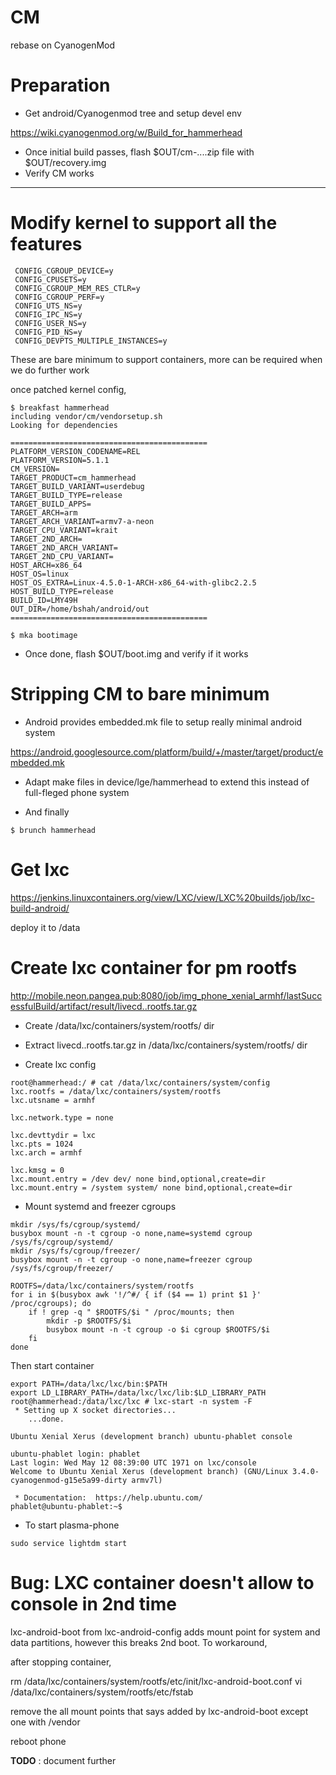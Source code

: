 # CM

rebase on CyanogenMod

# Preparation

- Get android/Cyanogenmod tree and setup devel env

https://wiki.cyanogenmod.org/w/Build_for_hammerhead

- Once initial build passes, flash $OUT/cm-....zip file with $OUT/recovery.img
- Verify CM works

------

# Modify kernel to support all the features

```
 CONFIG_CGROUP_DEVICE=y
 CONFIG_CPUSETS=y
 CONFIG_CGROUP_MEM_RES_CTLR=y
 CONFIG_CGROUP_PERF=y
 CONFIG_UTS_NS=y
 CONFIG_IPC_NS=y
 CONFIG_USER_NS=y
 CONFIG_PID_NS=y
 CONFIG_DEVPTS_MULTIPLE_INSTANCES=y
```

These are bare minimum to support containers, more can be required when we do further work

once patched kernel config,

```
$ breakfast hammerhead
including vendor/cm/vendorsetup.sh
Looking for dependencies

============================================
PLATFORM_VERSION_CODENAME=REL
PLATFORM_VERSION=5.1.1
CM_VERSION=
TARGET_PRODUCT=cm_hammerhead
TARGET_BUILD_VARIANT=userdebug
TARGET_BUILD_TYPE=release
TARGET_BUILD_APPS=
TARGET_ARCH=arm
TARGET_ARCH_VARIANT=armv7-a-neon
TARGET_CPU_VARIANT=krait
TARGET_2ND_ARCH=
TARGET_2ND_ARCH_VARIANT=
TARGET_2ND_CPU_VARIANT=
HOST_ARCH=x86_64
HOST_OS=linux
HOST_OS_EXTRA=Linux-4.5.0-1-ARCH-x86_64-with-glibc2.2.5
HOST_BUILD_TYPE=release
BUILD_ID=LMY49H
OUT_DIR=/home/bshah/android/out
============================================

$ mka bootimage

```

- Once done, flash $OUT/boot.img and verify if it works

# Stripping CM to bare minimum

- Android provides embedded.mk file to setup really minimal android system

https://android.googlesource.com/platform/build/+/master/target/product/embedded.mk

- Adapt make files in device/lge/hammerhead to extend this instead of full-fleged phone system

- And finally

```
$ brunch hammerhead
```

# Get lxc

https://jenkins.linuxcontainers.org/view/LXC/view/LXC%20builds/job/lxc-build-android/

deploy it to /data

# Create lxc container for pm rootfs

http://mobile.neon.pangea.pub:8080/job/img_phone_xenial_armhf/lastSuccessfulBuild/artifact/result/livecd..rootfs.tar.gz

- Create /data/lxc/containers/system/rootfs/ dir
- Extract livecd..rootfs.tar.gz in /data/lxc/containers/system/rootfs/ dir

- Create lxc config

```
root@hammerhead:/ # cat /data/lxc/containers/system/config
lxc.rootfs = /data/lxc/containers/system/rootfs
lxc.utsname = armhf

lxc.network.type = none

lxc.devttydir = lxc
lxc.pts = 1024
lxc.arch = armhf

lxc.kmsg = 0
lxc.mount.entry = /dev dev/ none bind,optional,create=dir
lxc.mount.entry = /system system/ none bind,optional,create=dir
```

- Mount systemd and freezer cgroups

```
mkdir /sys/fs/cgroup/systemd/
busybox mount -n -t cgroup -o none,name=systemd cgroup /sys/fs/cgroup/systemd/
mkdir /sys/fs/cgroup/freezer/
busybox mount -n -t cgroup -o none,name=freezer cgroup /sys/fs/cgroup/freezer/

ROOTFS=/data/lxc/containers/system/rootfs
for i in $(busybox awk '!/^#/ { if ($4 == 1) print $1 }' /proc/cgroups); do
    if ! grep -q " $ROOTFS/$i " /proc/mounts; then
        mkdir -p $ROOTFS/$i
        busybox mount -n -t cgroup -o $i cgroup $ROOTFS/$i
    fi
done

```

Then start container

```
export PATH=/data/lxc/lxc/bin:$PATH
export LD_LIBRARY_PATH=/data/lxc/lxc/lib:$LD_LIBRARY_PATH
root@hammerhead:/data/lxc/lxc # lxc-start -n system -F
 * Setting up X socket directories...
    ...done.

Ubuntu Xenial Xerus (development branch) ubuntu-phablet console

ubuntu-phablet login: phablet
Last login: Wed May 12 08:39:00 UTC 1971 on lxc/console
Welcome to Ubuntu Xenial Xerus (development branch) (GNU/Linux 3.4.0-cyanogenmod-g15e5a99-dirty armv7l)

 * Documentation:  https://help.ubuntu.com/
phablet@ubuntu-phablet:~$
```

- To start plasma-phone

```
sudo service lightdm start
```

# Bug: LXC container doesn't allow to console in 2nd time

lxc-android-boot from lxc-android-config adds mount point for system and data partitions, however this breaks 2nd boot. To workaround,

after stopping container,

rm /data/lxc/containers/system/rootfs/etc/init/lxc-android-boot.conf
vi /data/lxc/containers/system/rootfs/etc/fstab

remove the all mount points that says added by lxc-android-boot except one with /vendor

reboot phone

**TODO** : document further
